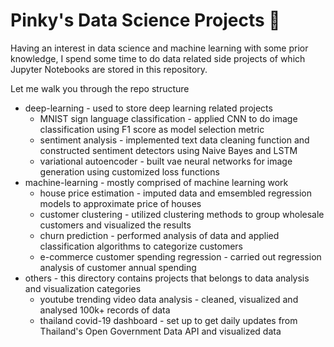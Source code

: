 # Pinky's Data Science Projects :seedling:

Having an interest in data science and machine learning with some prior knowledge, I spend some time to do data related side projects of which Jupyter Notebooks 
are stored in this repository.

Let me walk you through the repo structure

* deep-learning - used to store deep learning related projects
  * MNIST sign language classification - applied CNN to do image classification using F1 score as model selection metric
  * sentiment analysis - implemented text data cleaning function and constructed sentiment detectors using Naive Bayes and LSTM
  * variational autoencoder - built vae neural networks for image generation using customized loss functions
* machine-learning - mostly comprised of machine learning work
  * house price estimation - imputed data and emsembled regression models to approximate price of houses
  * customer clustering - utilized clustering methods to group wholesale customers and visualized the results
  * churn prediction - performed analysis of data and applied classification algorithms to categorize customers
  * e-commerce customer spending regression - carried out regression analysis of customer annual spending
* others - this directory contains projects that belongs to data analysis and visualization categories
  * youtube trending video data analysis - cleaned, visualized and analysed 100k+ records of data
  * thailand covid-19 dashboard - set up to get daily updates from Thailand's Open Government Data API and visualized data
